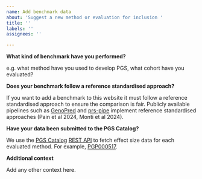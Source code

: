 ```yaml
---
name: Add benchmark data
about: 'Suggest a new method or evaluation for inclusion '
title: ''
labels: ''
assignees: ''

---
```


**What kind of benchmark have you performed?**

e.g. what method have you used to develop PGS, what cohort have you evaluated?

**Does your benchmark follow a reference standardised approach?**

If you want to add a benchmark to this website it must follow a reference standardised approach to ensure the comparison is fair. Publicly available pipelines such as [GenoPred](https://opain.github.io/GenoPred/pipeline_overview.html) and [prs-pipe](https://github.com/intervene-EU-H2020/prspipe) implement reference standardised approaches (Pain et al 2024, Monti et al 2024).

**Have your data been submitted to the PGS Catalog?**

We use the [PGS Catalog](https://www.pgscatalog.org/) [REST API](https://www.pgscatalog.org/rest/) to fetch effect size data for each evaluated method. For example, [PGP000517](https://www.pgscatalog.org/publication/PGP000517/).

**Additional context**

Add any other context here.
